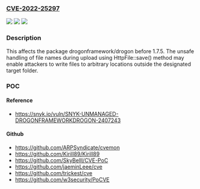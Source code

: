### [CVE-2022-25297](https://cve.mitre.org/cgi-bin/cvename.cgi?name=CVE-2022-25297)
![](https://img.shields.io/static/v1?label=Product&message=drogonframework%2Fdrogon&color=blue)
![](https://img.shields.io/static/v1?label=Version&message=%3C%201.7.5%20&color=brighgreen)
![](https://img.shields.io/static/v1?label=Vulnerability&message=Arbitrary%20File%20Write&color=brighgreen)

### Description

This affects the package drogonframework/drogon before 1.7.5. The unsafe handling of file names during upload using HttpFile::save() method may enable attackers to write files to arbitrary locations outside the designated target folder.

### POC

#### Reference
- https://snyk.io/vuln/SNYK-UNMANAGED-DROGONFRAMEWORKDROGON-2407243

#### Github
- https://github.com/ARPSyndicate/cvemon
- https://github.com/Kirill89/Kirill89
- https://github.com/SkyBelll/CVE-PoC
- https://github.com/jaeminLeee/cve
- https://github.com/trickest/cve
- https://github.com/w3security/PoCVE

